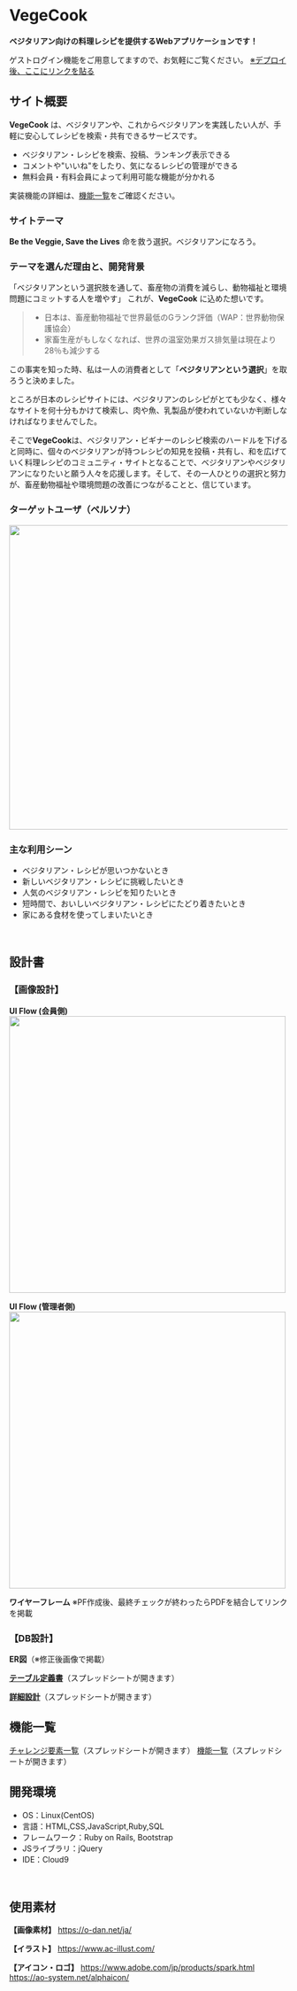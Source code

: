 # VegeCook
**ベジタリアン向けの料理レシピを提供するWebアプリケーションです！**

ゲストログイン機能をご用意してますので、お気軽にご覧ください。
[※デプロイ後、ここにリンクを貼る]()
<br />
## サイト概要
**VegeCook** は、ベジタリアンや、これからベジタリアンを実践したい人が、手軽に安心してレシピを検索・共有できるサービスです。

- ベジタリアン・レシピを検索、投稿、ランキング表示できる
- コメントや"いいね"をしたり、気になるレシピの管理ができる
- 無料会員・有料会員によって利用可能な機能が分かれる

実装機能の詳細は、[機能一覧](#機能一覧)をご確認ください。
<br />

### サイトテーマ
**Be the Veggie, Save the Lives**
命を救う選択。ベジタリアンになろう。
<br />

### テーマを選んだ理由と、開発背景
「ベジタリアンという選択肢を通して、畜産物の消費を減らし、動物福祉と環境問題にコミットする人を増やす」
  これが、**VegeCook** に込めた想いです。

>- 日本は、畜産動物福祉で世界最低のGランク評価（WAP：世界動物保護協会）
>- 家畜生産がもしなくなれば、世界の温室効果ガス排気量は現在より28％も減少する

この事実を知った時、私は一人の消費者として「**ベジタリアンという選択**」を取ろうと決めました。

ところが日本のレシピサイトには、ベジタリアンのレシピがとても少なく、様々なサイトを何十分もかけて検索し、肉や魚、乳製品が使われていないか判断しなければなりませんでした。

そこで**VegeCook**は、ベジタリアン・ビギナーのレシピ検索のハードルを下げると同時に、個々のベジタリアンが持つレシピの知見を投稿・共有し、和を広げていく料理レシピのコミュニティ・サイトとなることで、ベジタリアンやベジタリアンになりたいと願う人々を応援します。そして、その一人ひとりの選択と努力が、畜産動物福祉や環境問題の改善につながることと、信じています。
<br />

### ターゲットユーザ（ペルソナ）
<img src="https://user-images.githubusercontent.com/78330037/116507067-85338000-a8f9-11eb-9a30-d1a4934623b3.png" width="550">

### 主な利用シーン
- ベジタリアン・レシピが思いつかないとき
- 新しいベジタリアン・レシピに挑戦したいとき
- 人気のベジタリアン・レシピを知りたいとき
- 短時間で、おいしいベジタリアン・レシピにたどり着きたいとき
- 家にある食材を使ってしまいたいとき
<br />

## 設計書
### 【画像設計】
**UI Flow (会員側)**
<img src="https://user-images.githubusercontent.com/78330037/116507864-1bb47100-a8fb-11eb-9aa9-0f43cbd932e7.png" width="500">

**UI Flow (管理者側)**
<img src="https://user-images.githubusercontent.com/78330037/116507996-60400c80-a8fb-11eb-97b5-80e99630afdf.png" width="500">

**ワイヤーフレーム** 
※PF作成後、最終チェックが終わったらPDFを結合してリンクを掲載
<br />

### 【DB設計】
**ER図**（※修正後画像で掲載）

[**テーブル定義書**](https://drive.google.com/file/d/1jfmJia98KTZ9EKACeCz41yY50tSmweod/view?usp=sharing)（スプレッドシートが開きます）

[**詳細設計**](https://docs.google.com/spreadsheets/d/1Qk4gG_0X_lHGBivPKsDiyWc_TjExEtFxR0zArI4L6uo/edit?usp=sharing)（スプレッドシートが開きます）
<br />

## 機能一覧
[チャレンジ要素一覧](https://docs.google.com/spreadsheets/d/15LsSsn6OQFDi0CZb68MRvgI3Udyr9nYOGtesS61AhAY/edit#gid=0)（スプレッドシートが開きます）
[機能一覧](https://docs.google.com/spreadsheets/d/1YTMjxS3oql9i0VyiOwwIBJ_1_Evw3lFVCbghlCkY53k/edit?usp=sharing)（スプレッドシートが開きます）
<br />

## 開発環境
- OS：Linux(CentOS)
- 言語：HTML,CSS,JavaScript,Ruby,SQL
- フレームワーク：Ruby on Rails, Bootstrap
- JSライブラリ：jQuery
- IDE：Cloud9
<br />

## 使用素材
**【画像素材】**
<https://o-dan.net/ja/>

**【イラスト】**
<https://www.ac-illust.com/>

**【アイコン・ロゴ】**
<https://www.adobe.com/jp/products/spark.html>
<https://ao-system.net/alphaicon/>
